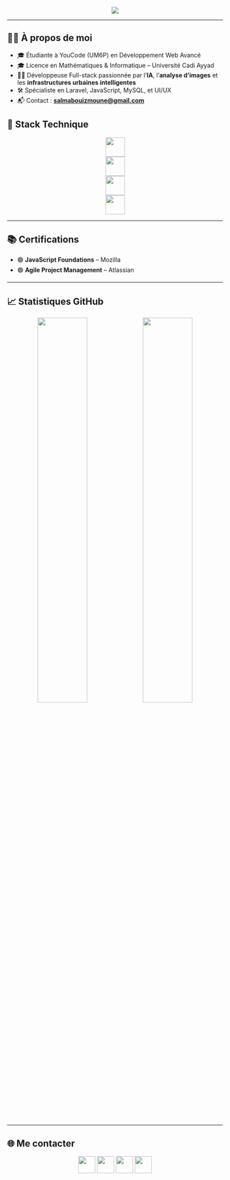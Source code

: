 <p align="center">
  <img src="https://readme-typing-svg.herokuapp.com?font=Fira+Code&size=25&duration=3000&pause=1000&color=F78407&center=true&vCenter=true&width=435&lines=Hi+%F0%9F%91%8B%2C+I'm+Bouizmoune+Salma;Full-Stack+Web+Developer;AI+%26+Urban+Tech+Enthusiast" />
</p>

---

## 👩‍💻 À propos de moi

- 🎓 Étudiante à YouCode (UM6P) en Développement Web Avancé  
- 🎓 Licence en Mathématiques & Informatique – Université Cadi Ayyad  
- 👩‍💻 Développeuse Full-stack passionnée par l’**IA**, l’**analyse d’images** et les **infrastructures urbaines intelligentes**
- 🛠️ Spécialiste en Laravel, JavaScript, MySQL, et UI/UX  
- 📬 Contact : **salmabouizmoune@gmail.com**

## 🧰 Stack Technique

<p align="center">
  <img src="https://skillicons.dev/icons?i=js,ts,php,py,java,cpp,c,html,css,sql" height="45" />
  <br />
  <img src="https://skillicons.dev/icons?i=laravel,react,bootstrap,tailwind,figma,latex" height="45" />
  <br />
  <img src="https://skillicons.dev/icons?i=mysql,postgres,git,github,linux" height="45" />
  <br />
  <img src="https://skillicons.dev/icons?i=trello,jira" height="45" />
</p>

---

## 📚 Certifications

- 🟢 **JavaScript Foundations** – Mozilla  
- 🟢 **Agile Project Management** – Atlassian  

---

## 📈 Statistiques GitHub

<p align="center">
  <img src="https://github-readme-stats.vercel.app/api?username=BouizmouneSalma&theme=gruvbox&show_icons=true&hide_title=true&count_private=true" width="48%" />
  <img src="https://github-readme-stats.vercel.app/api/top-langs/?username=BouizmouneSalma&layout=compact&theme=gruvbox" width="48%" />
</p>

---

## 🌐 Me contacter

<p align="center">
  <a href="mailto:salmabouizmoune@gmail.com"><img src="https://skillicons.dev/icons?i=gmail" height="40" /></a>
  <a href="https://www.linkedin.com/in/salma-bouizmoune/"><img src="https://skillicons.dev/icons?i=linkedin" height="40" /></a>
  <a href="https://github.com/BouizmouneSalma"><img src="https://skillicons.dev/icons?i=github" height="40" /></a>
  <a href="https://discord.com/users/salma-bouizmoune"><img src="https://skillicons.dev/icons?i=discord" height="40" /></a>
</p>

